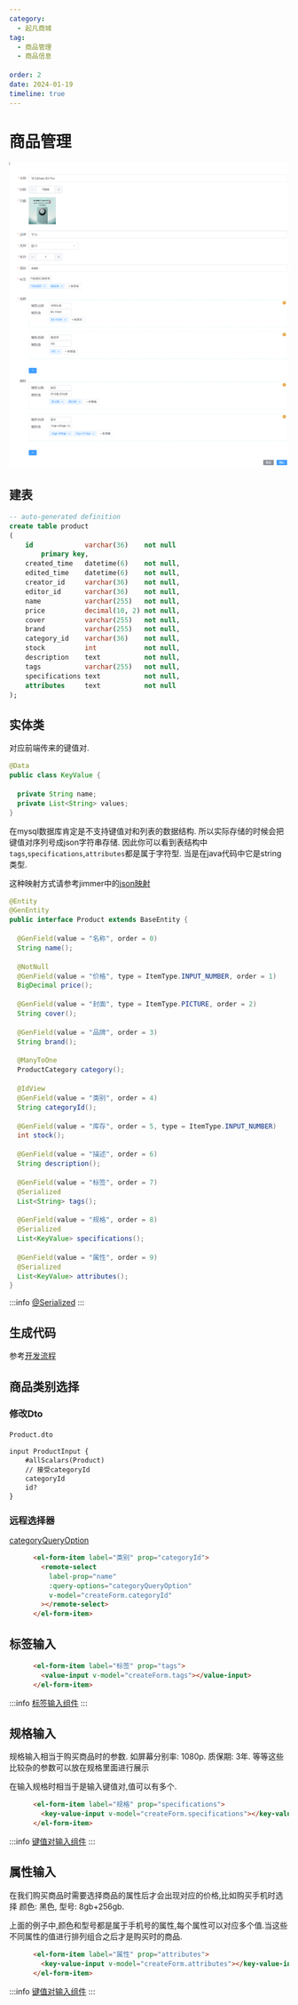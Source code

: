 ```yaml
---
category:
  - 起凡商城
tag:
  - 商品管理
  - 商品信息

order: 2
date: 2024-01-19
timeline: true
---
```



# 商品管理

![商品信息](image_1.png)

## 建表

```sql
-- auto-generated definition
create table product
(
    id             varchar(36)    not null
        primary key,
    created_time   datetime(6)    not null,
    edited_time    datetime(6)    not null,
    creator_id     varchar(36)    not null,
    editor_id      varchar(36)    not null,
    name           varchar(255)   not null,
    price          decimal(10, 2) not null,
    cover          varchar(255)   not null,
    brand          varchar(255)   not null,
    category_id    varchar(36)    not null,
    stock          int            not null,
    description    text           not null,
    tags           varchar(255)   not null,
    specifications text           not null,
    attributes     text           not null
);
```

## 实体类

对应前端传来的键值对.

```java
@Data
public class KeyValue {

  private String name;
  private List<String> values;
}
```

在mysql数据库肯定是不支持键值对和列表的数据结构. 所以实际存储的时候会把键值对序列号成json字符串存储.
因此你可以看到表结构中`tags`,`specifications`,`attributes`都是属于字符型. 当是在java代码中它是string类型.

这种映射方式请参考jimmer中的[json映射](https://babyfish-ct.gitee.io/jimmer-doc/docs/mapping/advanced/json)

```java
@Entity
@GenEntity
public interface Product extends BaseEntity {

  @GenField(value = "名称", order = 0)
  String name();

  @NotNull
  @GenField(value = "价格", type = ItemType.INPUT_NUMBER, order = 1)
  BigDecimal price();

  @GenField(value = "封面", type = ItemType.PICTURE, order = 2)
  String cover();

  @GenField(value = "品牌", order = 3)
  String brand();

  @ManyToOne
  ProductCategory category();

  @IdView
  @GenField(value = "类别", order = 4)
  String categoryId();

  @GenField(value = "库存", order = 5, type = ItemType.INPUT_NUMBER)
  int stock();

  @GenField(value = "描述", order = 6)
  String description();

  @GenField(value = "标签", order = 7)
  @Serialized
  List<String> tags();

  @GenField(value = "规格", order = 8)
  @Serialized
  List<KeyValue> specifications();

  @GenField(value = "属性", order = 9)
  @Serialized
  List<KeyValue> attributes();
}
```

:::info
[@Serialized](https://babyfish-ct.gitee.io/jimmer-doc/docs/mapping/advanced/json)
:::

## 生成代码

参考[开发流程](../start/develop.md)

## 商品类别选择

### 修改Dto

`Product.dto`

```text
input ProductInput {
    #allScalars(Product)
    // 接受categoryId
    categoryId
    id?
}
```

### 远程选择器

[categoryQueryOption](./product-category.md/#父亲类别查询)

```html
      <el-form-item label="类别" prop="categoryId">
        <remote-select
          label-prop="name"
          :query-options="categoryQueryOption"
          v-model="createForm.categoryId"
        ></remote-select>
      </el-form-item>
```

## 标签输入

```html
      <el-form-item label="标签" prop="tags">
        <value-input v-model="createForm.tags"></value-input>
      </el-form-item>
```

:::info
[标签输入组件](../reference/front/README.md/#标签列表输入组件)
:::

## 规格输入

规格输入相当于购买商品时的参数. 如屏幕分别率: 1080p. 质保期: 3年. 等等这些比较杂的参数可以放在规格里面进行展示

在输入规格时相当于是输入键值对,值可以有多个.

```html
      <el-form-item label="规格" prop="specifications">
        <key-value-input v-model="createForm.specifications"></key-value-input>
      </el-form-item>
```

:::info
[键值对输入组件](../reference/front/README.md/#键值对输入组件)
:::

## 属性输入

在我们购买商品时需要选择商品的属性后才会出现对应的价格,比如购买手机时选择 颜色: 黑色, 型号: 8gb+256gb.

上面的例子中,颜色和型号都是属于手机号的属性,每个属性可以对应多个值.当这些不同属性的值进行排列组合之后才是购买时的商品.

```html
      <el-form-item label="属性" prop="attributes">
        <key-value-input v-model="createForm.attributes"></key-value-input>
      </el-form-item>
```

:::info
[键值对输入组件](../reference/front/README.md/#键值对输入组件)
:::
